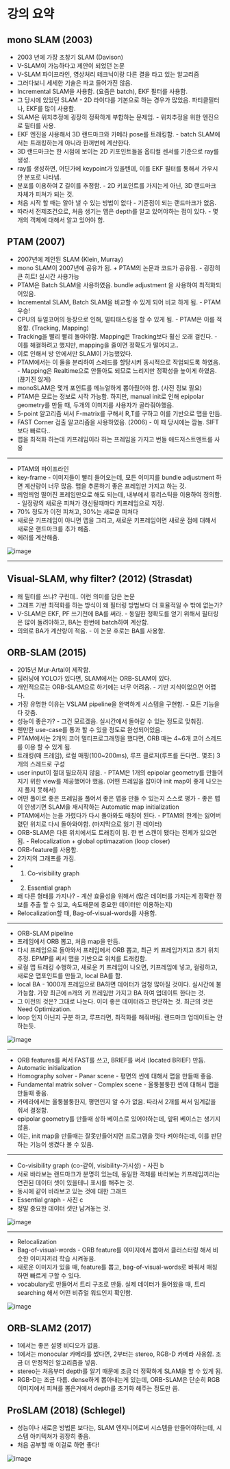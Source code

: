 # 강의 요약
## mono SLAM (2003)
* 2003 년에 가장 초창기 SLAM (Davison)
* V-SLAM이 가능하다고 제안이 되었던 논문
* V-SLAM 파이프라인, 영상처리 테크닉이랑 다른 결을 타고 있는 알고리즘
* 그러다보니 세세한 기술은 파고 들어가진 않음.
* Incremental SLAM을 사용함. (요즘은 batch), EKF 필터를 사용함.
* 그 당시에 있었던 SLAM - 2D 라이다를 기본으로 하는 경우가 많았음. 파티클필터나, EKF를 많이 사용함.
* SLAM은 위치추정에 굉장히 정확하게 부합하는 문제임. - 위치추정을 위한 엔진으로 필터를 사용.
* EKF 엔진을 사용해서 3D 랜드마크와 카메라 pose를 트래킹함. - batch SLAM에서는 트래킹하는게 아니라 한꺼번에 계산한다.
* 3D 랜드마크는 한 시점에 보이는 2D 키포인트들을 옵티컬 센서를 기준으로 ray를 생성.
* ray를 생성하면, 어딘가에 keypoint가 있을텐데, 이를 EKF 필터를 통해서 가우시안 분포로 나타냄.
* 분포를 이용하여 Z 길이를 추정함. - 2D 키포인트를 가지는게 아닌, 3D 랜드마크 자체가 피쳐가 되는 것.
* 처음 시작 할 때는 알아 낼 수 있는 방법이 없다 - 기준점이 되는 랜드마크가 없음.
* 따라서 전제조건으로, 처음 생기는 맵은 depth를 알고 있어야하는 점이 있다. - 몇개의 객체에 대해서 알고 있어야 함.

## PTAM (2007)
* 2007년에 제안된 SLAM (Klein, Murray)
* mono SLAM이 2007년에 공유가 됨. + PTAM의 논문과 코드가 공유됨. - 굉장히 큰 히트! 실시간 사용가능
* PTAM은 Batch SLAM을 사용하였음. bundle adjustment 을 사용하여 최적화되어있음.
* Incremental SLAM, Batch SLAM을 비교할 수 있게 되어 비교 하게 됨. - PTAM 우승!
* CPU의 듀얼코어의 등장으로 인해, 멀티태스킹을 할 수 있게 됨. - PTAM은 이를 적용함. (Tracking, Mapping)
* Tracking을 빨리 빨리 돌아야함. Mapping은 Tracking보다 훨신 오래 걸린다. - 이를 해결하려고 했지만, mapping을 줄이면 정확도가 떨어지고..
* 이로 인해서 방 안에서만 SLAM이 가능했었다.
* PTAM에서는 이 둘을 분리하여 스레드를 할당시켜 동시적으로 작업되도록 하였음. - Mapping은 Realtime으로 안돌아도 되므로 느리지만 정확성을 높이게 하였음. (끊기진 않게)
* monoSLAM은 몇개 포인트를 메뉴얼하게 뽑아줬어야 함. (사전 정보 필요)
* PTAM은 모르는 정보로 시작 가능함. 하지만, manual init로 인해 epipolar geometry를 만들 때, 두개의 이미지를 사용자가 골라줘야했음.
* 5-point 알고리즘 써서 F-matrix를 구해서 R,T를 구하고 이를 기반으로 맵을 만듬.
* FAST Corner 검출 알고리즘을 사용하였음. (2006) - 이 때 당시에는 깜놀. SIFT보다 빠르다..
* 맵을 최적화 하는데 키프레임이라 하는 프레임을 가지고 번들 애드저스트멘트를 사용
---
* PTAM의 파이프라인
* key-frame - 이미지들이 빨리 들어오는데, 모든 이미지를 bundle adjustment 하면 계산량이 너무 많음. 맵을 추론하기 좋은 프레임만 가지고 하는 것.
* 띄엄띄엄 떨어진 프레임만으로 해도 되는데, 내부에서 휴리스틱을 이용하여 정의함. - 일정량의 새로운 피쳐가 갱신될때마다 키프레임으로 지정.
* 70% 정도가 이전 피쳐고, 30%는 새로운 피쳐다
* 새로운 키프레임이 아니면 맵을 그리고, 새로운 키프레임이면 새로운 점에 대해서 새로운 랜드마크를 추가 해줌.
* 에러를 계산해줌. 

![image](https://user-images.githubusercontent.com/55529455/171568389-acbb3bd4-7203-422f-aaf4-bfe1dad9977d.png)

---

## Visual-SLAM, why filter? (2012) (Strasdat)
* 왜 필터를 쓰냐? 구린데.. 이런 의미를 담은 논문
* 그래프 기반 최적화를 하는 방식이 왜 필터링 방법보다 더 효율적일 수 밖에 없는가?
* V-SLAM은 EKF, PF 쓰기전에 BA를 써라. - 동일한 정확도를 얻기 위해서 필터링은 많이 돌려야하고, BA는 한번에 batch하여 계산함.
* 의외로 BA가 계산량이 적음. - 이 논문 후로는 BA를 사용함.

## ORB-SLAM (2015)
* 2015년 Mur-Artal이 제작함.
* 딥러닝에 YOLO가 있다면, SLAM에서는 ORB-SLAM이 있다.
* 개인적으로는 ORB-SLAM으로 하기에는 너무 어려움. - 기반 지식이없으면 어렵다.
* 가장 유명한 이유는 VSLAM pipeline을 완벽하게 시스템을 구현함. - 모든 기능을 다 갖춤.
* 성능이 좋은가? - 그건 모르겠음. 실시간에서 돌아갈 수 있는 정도로 맞춰짐.
* 웬만한 use-case를 통과 할 수 있을 정도로 완성되어있음.
* PTAM에서는 2개의 코어 멀티프로그래밍을 했다면, ORB 때는 4~6개 코어 스레드를 이용 할 수 있게 됨.
* 트래킹(매 프레임), 로컬 매핑(100~200ms), 루프 클로저(루프를 돈다면.. 몇초) 3개의 스레드로 구성
* user input이 절대 필요하지 않음. - PTAM은 1개의 epipolar geometry를 만들어지기 위한 view를 제공했어야 했음. (어떤 프레임을 잡아야 init map이 좋게 나오는지 풀지 못해서)
* 어떤 풀이로 좋은 프레임을 풀어서 좋은 맵을 만들 수 있는지 스스로 평가 - 좋은 맵이 안생기면 SLAM을 재시작하는 Automatic map initialization
* PTAM에서는 눈을 가렸다가 다시 돌아와도 매칭이 된다. - PTAM의 한계는 잃어버렸던 위치로 다시 돌아와야함. (마지막으로 잃기 전 데이터)
* ORB-SLAM은 다른 위치에서도 트래킹이 됨. 한 번 스캔이 됐다는 전제가 있으면 됨. - Relocalization + global optimazation (loop closer)
* ORB-feature를 사용함.
* 2가지의 그래프를 가짐.
* 1. Co-visibility graph
* 2. Essential graph
* 왜 다른 형태를 가지나? - 계산 효율성을 위해서 (많은 데이터를 가지는게 정확한 정보를 추출 할 수 있고, 속도때문에 중요한 데이터만 이용하는지)
* Relocalization할 때, Bag-of-visual-words를 사용함.
---
* ORB-SLAM pipeline
* 프레임에서 ORB 뽑고, 처음 map을 만듬.
* 다시 프레임으로 돌아와서 프레임에서 ORB 뽑고, 최근 키 프레임가지고 초기 위치 추정. EPMP를 써서 맵을 기반으로 위치를 트래킹함.
* 로컬 맵 트래킹 수행하고, 새로운 키 프레임이 나오면, 키프레임에 넣고, 컬링하고, 새로운 맵포인트를 만들고, local BA를 함.
* local BA - 1000개 프레임으로 BA하면 데이터가 엄청 많아질 것이다. 실시간에 불가능함. 가장 최근에 n개의 키 프레임만 가지고 BA 하여 업데이트 한다는 것.
* 그 이전의 것은? 그대로 나눈다. 이미 좋은 데이터라고 판단하는 것. 최근의 것은 Need Optimization.
* loop 인지 아닌지 구분 하고, 루프라면, 최적화를 해줘버림. 랜드마크 업데이트는 안하는듯.

![image](https://user-images.githubusercontent.com/55529455/171588893-23e741f2-6df5-4d4d-b2be-e9c7e10cf818.png)

---
* ORB features를 써서 FAST를 쓰고, BRIEF를 써서 (located BRIEF) 만듬.
* Automatic initialization
* Homography solver - Panar scene - 평면의 씬에 대해서 맵을 만들때 좋음.
* Fundamental matrix solver - Complex scene - 울퉁불퉁한 씬에 대해서 맵을 만들때 좋음.
* 카메라에서는 울퉁불퉁한지, 평면인지 알 수가 없음. 따라서 2개를 써서 임계값을 줘서 결정함.
* epipolar geometry를 만들때 상하 베이스로 있어야하는데, 앞뒤 베이스는 생기지 않음.
* 이는, init map을 만들때는 잘못만들어지면 프로그램을 껏다 켜야하는데, 이를 판단하는 기능이 생겼다 볼 수 있음.
---
* Co-visibility graph (co-같이, visibility-가시성) - 사진 b
* 서로 바라보는 랜드마크가 분명히 있는데, 동일한 객체를 바라보는 키프레임끼리는 연관된 데이터 셋이 있을테니 표시를 해주는 것.
* 동시에 같이 바라보고 있는 것에 대한 그래프
* Essential graph - 사진 c
* 정말 중요한 데이터 셋만 남겨놓는 것. 

![image](https://user-images.githubusercontent.com/55529455/171590902-9ac17da5-6e01-44f2-8c5d-bd18336066c6.png)

---
* Relocalization
* Bag-of-visual-words - ORB feature를 이미지에서 뽑아서 클러스터링 해서 비슷한 이미지끼리 학습 시켜놓음. 
* 새로운 이미지가 있을 때, feature를 뽑고, bag-of-visual-words로 바꿔서 매칭하면 빠르게 구할 수 있다.
* vocabulary로 만들어서 트리 구조로 만듦. 실제 데이터가 들어왔을 때, 트리 searching 해서 어떤 비쥬얼 워드인지 확인함.

![image](https://user-images.githubusercontent.com/55529455/171591749-56043168-4e38-430b-bcc4-50b27f63d77e.png)

## ORB-SLAM2 (2017)
* 1에서는 좋은 설명 비디오가 없음.
* 1에서는 monocular 카메라를 썼다면, 2부터는 stereo, RGB-D 카메라 사용함. 조금 더 안정적인 알고리즘을 넣음.
* stereo는 처음부터 depth를 알기 때문에 조금 더 정확하게 SLAM을 할 수 있게 됨.
* RGB-D는 조금 다름. dense하게 뽑아내는게 있는데, ORB-SLAM은 단순히 RGB이미지에서 피쳐를 뽑은거에서 depth를 초기화 해주는 정도만 씀.

## ProSLAM (2018) (Schlegel)
* 성능이나 새로운 방법론 보다는, SLAM 엔지니어로써 시스템을 만들어야하는데, 시스템 아키텍쳐가 굉장히 좋음.
* 처음 공부할 때 이걸로 하면 좋다!

![image](https://user-images.githubusercontent.com/55529455/171593628-80540f96-6e6b-42f5-a2f6-49c2c73327aa.png)









